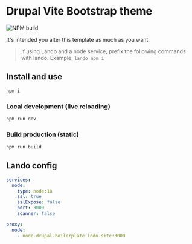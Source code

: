 # Drupal Vite Bootstrap theme

![NPM build](https://github.com/almunnings/drupal-vite-bootstrap/actions/workflows/npm-ci.yml/badge.svg?branch=main)

It's intended you alter this template as much as you want.

> If using Lando and a node service, prefix the following commands with lando. Example: `lando npm i`

## Install and use

```bash
npm i
```

### Local development (live reloading)

```bash
npm run dev
```

### Build production (static)

```bash
npm run build
```

## Lando config

```yml
services:
  node:
    type: node:18
    ssl: true
    sslExpose: false
    port: 3000
    scanner: false

proxy:
  node:
    - node.drupal-boilerplate.lndo.site:3000
```
